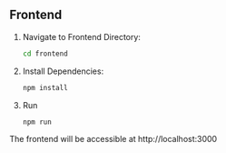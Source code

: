 ## Frontend

1. Navigate to Frontend Directory:
    ```bash
    cd frontend
2. Install Dependencies:
    ```bash
    npm install
3. Run 
    ```bash
    npm run

The frontend will be accessible at http://localhost:3000
